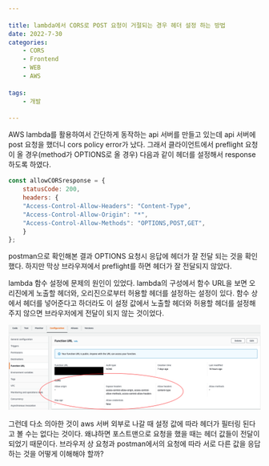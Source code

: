 ```yaml
---

title: lambda에서 CORS로 POST 요청이 거절되는 경우 헤더 설정 하는 방법
date: 2022-7-30
categories: 
    - CORS
    - Frontend
    - WEB
    - AWS

tags:
    - 개발
 
---
```


AWS lambda를 활용하여서 간단하게 동작하는 api 서버를 만들고 있는데 api 서버에 post 요청을 했더니 cors policy error가 났다.
그래서 클라이언트에서 preflight 요청이 올 경우(method가 OPTIONS로 올 경우) 다음과 같이 헤더를 설정해서 response하도록 하였다.
```javascript
const allowCORSresponse = {
    statusCode: 200,
    headers: {
    "Access-Control-Allow-Headers": "Content-Type",
    "Access-Control-Allow-Origin": "*",
    "Access-Control-Allow-Methods": "OPTIONS,POST,GET",
    }
};
```
postman으로 확인해본 결과 OPTIONS 요청시 응답에 헤더가 잘 전달 되는 것을 확인했다. 하지만 막상 브라우져에서 preflight를 하면 헤더가 잘 전달되지 않았다.

lambda 함수 설정에 문제의 원인이 있었다. lambda의 구성에서 함수 URL을 보면 오리진에게 노출할 헤더와, 오리진으로부터 허용할 헤더를 설정하는 설정이 있다. 함수 상에서 헤더를 넣어준다고 하더라도 이 설정 값에서 노출할 헤더와 허용할 헤더를 설정해주지 않으면 브라우저에게 전달이 되지 않는 것이었다.

<div style="text-align: center;">
    <img src="/assets/img/lambda-cors.png" alt="lambda-cors" width="600"/>
</div>

그런데 다소 의아한 것이 aws 서버 외부로 나갈 때 설정 값에 따라 헤더가 필터링 된다고 볼 수는 없다는 것이다. 왜냐하면 포스트맨으로 요청을 했을 때는 헤더 값들이 전달이 되었기 때문이다. 브라우저 상 요청과 postman에서의 요청에 따라 서로 다른 값을 응답하는 것을 어떻게 이해해야 할까?

